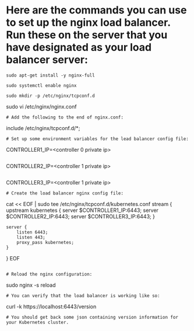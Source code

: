 # Here are the commands you can use to set up the nginx load balancer. Run these on the server that you have designated as your load balancer server:
~~~
sudo apt-get install -y nginx-full
~~~
~~~
sudo systemctl enable nginx
~~~
~~~
sudo mkdir -p /etc/nginx/tcpconf.d
~~~
sudo vi /etc/nginx/nginx.conf
~~~
# Add the following to the end of nginx.conf:
~~~
include /etc/nginx/tcpconf.d/*;
~~~
# Set up some environment variables for the lead balancer config file:
~~~
CONTROLLER1_IP=<controller 0 private ip>
~~~
~~~
CONTROLLER2_IP=<controller 1 private ip>
~~~
~~~
CONTROLLER3_IP=<controller 1 private ip>
~~~
# Create the load balancer nginx config file:
~~~
cat << EOF | sudo tee /etc/nginx/tcpconf.d/kubernetes.conf
stream {
    upstream kubernetes {
        server $CONTROLLER1_IP:6443;
        server $CONTROLLER2_IP:6443;
        server $CONTROLLER3_IP:6443;
    }

    server {
        listen 6443;
        listen 443;
        proxy_pass kubernetes;
    }
}
EOF
~~~

# Reload the nginx configuration:
~~~
sudo nginx -s reload
~~~
# You can verify that the load balancer is working like so:
~~~
curl -k https://localhost:6443/version
~~~
# You should get back some json containing version information for your Kubernetes cluster.
